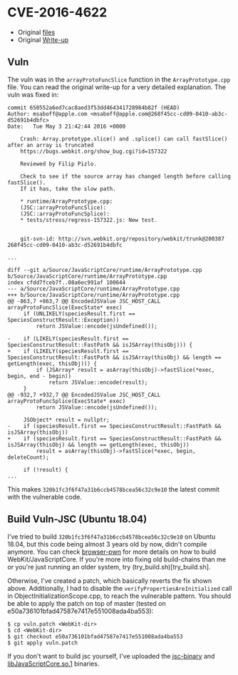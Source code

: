 CVE-2016-4622
===

*   Original [files](https://github.com/saelo/jscpwn)
*   Original [Write-up](http://www.phrack.org/papers/attacking_javascript_engines.html)

## Vuln

The vuln was in the `arrayProtoFuncSlice` function in the `ArrayPrototype.cpp` file.
You can read the original write-up for a very detailed explanation.
The vuln was fixed in:

```
commit 650552a6ed7cac8aed3f53dd464341728984b82f (HEAD)
Author: msaboff@apple.com <msaboff@apple.com@268f45cc-cd09-0410-ab3c-d52691b4dbfc>
Date:   Tue May 3 21:42:44 2016 +0000

    Crash: Array.prototype.slice() and .splice() can call fastSlice() after an array is truncated
    https://bugs.webkit.org/show_bug.cgi?id=157322

    Reviewed by Filip Pizlo.

    Check to see if the source array has changed length before calling fastSlice().
    If it has, take the slow path.

    * runtime/ArrayPrototype.cpp:
    (JSC::arrayProtoFuncSlice):
    (JSC::arrayProtoFuncSplice):
    * tests/stress/regress-157322.js: New test.


    git-svn-id: http://svn.webkit.org/repository/webkit/trunk@200387 268f45cc-cd09-0410-ab3c-d52691b4dbfc

...

diff --git a/Source/JavaScriptCore/runtime/ArrayPrototype.cpp b/Source/JavaScriptCore/runtime/ArrayPrototype.cpp
index cfdd7fceb7f..08a6ec991af 100644
--- a/Source/JavaScriptCore/runtime/ArrayPrototype.cpp
+++ b/Source/JavaScriptCore/runtime/ArrayPrototype.cpp
@@ -863,7 +863,7 @@ EncodedJSValue JSC_HOST_CALL arrayProtoFuncSlice(ExecState* exec)
     if (UNLIKELY(speciesResult.first == SpeciesConstructResult::Exception))
         return JSValue::encode(jsUndefined());
 
-    if (LIKELY(speciesResult.first == SpeciesConstructResult::FastPath && isJSArray(thisObj))) {
+    if (LIKELY(speciesResult.first == SpeciesConstructResult::FastPath && isJSArray(thisObj) && length == getLength(exec, thisObj))) {
         if (JSArray* result = asArray(thisObj)->fastSlice(*exec, begin, end - begin))
             return JSValue::encode(result);
     }
@@ -932,7 +932,7 @@ EncodedJSValue JSC_HOST_CALL arrayProtoFuncSplice(ExecState* exec)
         return JSValue::encode(jsUndefined());
 
     JSObject* result = nullptr;
-    if (speciesResult.first == SpeciesConstructResult::FastPath && isJSArray(thisObj))
+    if (speciesResult.first == SpeciesConstructResult::FastPath && isJSArray(thisObj) && length == getLength(exec, thisObj))
         result = asArray(thisObj)->fastSlice(*exec, begin, deleteCount);
 
     if (!result) {
...
```

This makes `320b1fc3f6f47a31b6ccb4578bcea56c32c9e10` the latest commit with the vulnerable code.


## Build Vuln-JSC (Ubuntu 18.04)

I've tried to build `320b1fc3f6f47a31b6ccb4578bcea56c32c9e10` on Ubuntu 18.04, but this code being almost 3 years old by now, didn't compile anymore.
You can check [browser-pwn](https://github.com/m1ghtym0/browser-pwn) for more details on how to build WebKit/JavaScriptCore.
If you're more into fixing old build-chains than me or you're just running an older system, try (try_build.sh)[try_build.sh].

Otherwise, I've created a patch, which basically reverts the fix shown above.
Additionally, I had to disable the `verifyPropertiesAreInitialized` call in ObjectInitializationScope.cpp, to reach the vulnerable pattern.
You should be able to apply the patch on top of master (tested on e50a736101bfad47587e7417e551008ada4ba553):

```
$ cp vuln.patch <WebKit-dir>
$ cd <WebKit-dir>
$ git checkout e50a736101bfad47587e7417e551008ada4ba553
$ git apply vuln.patch
```

If you don't want to build jsc yourself, I've uploaded the [jsc-binary](mightym0.de/write-ups/browser/cve-2016-4622/bin/jsc) and [libJavaScriptCore.so.1](mightym0.de/write-ups/browser/cve-2016-4622/bin/libJavaScriptCore.so.1) binaries.

